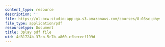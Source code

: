 ```yaml
---
content_type: resource
description: ''
file: https://ol-ocw-studio-app-qa.s3.amazonaws.com/courses/8-03sc-physics-iii-vibrations-and-waves-fall-2016/4d31724b37cb5c7ba860cfbececf199d_VkbtIDSHfSc.pdf
file_type: application/pdf
resourcetype: Document
title: 3play pdf file
uid: 4d31724b-37cb-5c7b-a860-cfbececf199d
---
```

